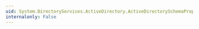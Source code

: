 ```yaml
---
uid: System.DirectoryServices.ActiveDirectory.ActiveDirectorySchemaPropertyCollection.OnValidate(System.Object)
internalonly: False
---
```

